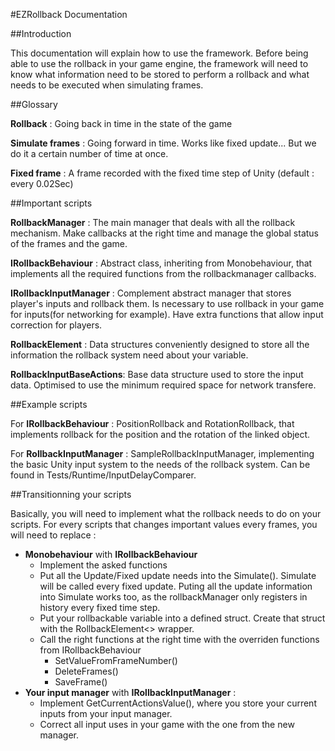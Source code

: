 #EZRollback Documentation 

##Introduction

This documentation will explain how to use the framework. Before being able to use the rollback in your game engine, the framework will need to know what information need to be stored to perform a rollback and what needs to be executed when simulating frames.

##Glossary

**Rollback** : Going back in time in the state of the game

**Simulate frames** : Going forward in time. Works like fixed update... But we do it a certain number of time at once.

**Fixed frame** : A frame recorded with the fixed time step of Unity (default : every 0.02Sec)

##Important scripts

**RollbackManager** : The main manager that deals with all the rollback mechanism. Make callbacks at the right time and manage the global status of the frames and the game.

**IRollbackBehaviour** : Abstract class, inheriting from Monobehaviour, that implements all the required functions from the rollbackmanager callbacks.

**IRollbackInputManager** : Complement abstract manager that stores player's inputs and rollback them. Is necessary to use rollback in your game for inputs(for networking for example). Have extra functions that allow input correction for players.

**RollbackElement<T>** : Data structures conveniently designed to store all the information the rollback system need about your variable.

**RollbackInputBaseActions**: Base data structure used to store the input data. Optimised to use the minimum required space for network transfere.

##Example scripts

For **IRollbackBehaviour** : PositionRollback and RotationRollback, that implements rollback for the position and the rotation of the linked object.

For **RollbackInputManager** : SampleRollbackInputManager, implementing the basic Unity input system to the needs of the rollback system. Can be found in Tests/Runtime/InputDelayComparer.

##Transitionning your scripts

Basically, you will need to implement what the rollback needs to do on your scripts. For every scripts that changes important values every frames, you will need to replace :
- **Monobehaviour** with **IRollbackBehaviour**
	- Implement the asked functions 
	- Put all the Update/Fixed update needs into the Simulate(). Simulate will be called every fixed update. Puting all the update information into Simulate works too, as the rollbackManager only registers in history every fixed time step.
	- Put your rollbackable variable into a defined struct. Create that struct with the RollbackElement<> wrapper.
	- Call the right functions at the right time with the overriden functions from IRollbackBehaviour
		- SetValueFromFrameNumber()
		- DeleteFrames()
		- SaveFrame()
- **Your input manager** with **IRollbackInputManager** :
	- Implement GetCurrentActionsValue(), where you store your current inputs from your input manager.
	- Correct all input uses in your game with the one from the new manager.
